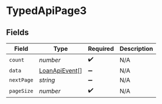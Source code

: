 # TypedApiPage3


## Fields

| Field                                                 | Type                                                  | Required                                              | Description                                           |
| ----------------------------------------------------- | ----------------------------------------------------- | ----------------------------------------------------- | ----------------------------------------------------- |
| `count`                                               | *number*                                              | :heavy_check_mark:                                    | N/A                                                   |
| `data`                                                | [LoanApiEvent](../../models/shared/loanapievent.md)[] | :heavy_minus_sign:                                    | N/A                                                   |
| `nextPage`                                            | *string*                                              | :heavy_minus_sign:                                    | N/A                                                   |
| `pageSize`                                            | *number*                                              | :heavy_check_mark:                                    | N/A                                                   |
